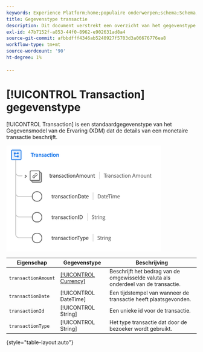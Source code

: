 ```yaml
---
keywords: Experience Platform;home;populaire onderwerpen;schema;Schema;XDM;velden;schema's;Schema's;transactie;datatype;data-type;data-type;
title: Gegevenstype transactie
description: Dit document verstrekt een overzicht van het gegevenstype van het Model van de Gegevens van de Ervaring van de Transactie (XDM).
exl-id: 47b7152f-a853-44f0-8962-e902631ad8a4
source-git-commit: afbbdfff4346ab5240927f5703d3a06676776ea8
workflow-type: tm+mt
source-wordcount: '90'
ht-degree: 1%

---
```


# [!UICONTROL Transaction] gegevenstype

[!UICONTROL Transaction] is een standaardgegevenstype van het Gegevensmodel van de Ervaring (XDM) dat de details van een monetaire transactie beschrijft.

![Transactiestructuur](../images/data-types/transaction.png)

| Eigenschap | Gegevenstype | Beschrijving |
| --- | --- | --- |
| `transactionAmount` | [[!UICONTROL Currency]](./currency.md) | Beschrijft het bedrag van de omgewisselde valuta als onderdeel van de transactie. |
| `transactionDate` | [!UICONTROL DateTime] | Een tijdstempel van wanneer de transactie heeft plaatsgevonden. |
| `transactionId` | [!UICONTROL String] | Een unieke id voor de transactie. |
| `transactionType` | [!UICONTROL String] | Het type transactie dat door de bezoeker wordt gebruikt. |

{style="table-layout:auto"}
